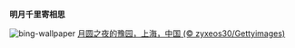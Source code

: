
**明月千里寄相思**

![bing-wallpaper](https://www.bing.com/th?id=OHR.MidAutumnFestival2024_ZH-CN9096556094_1920x1080.jpg)
[月圆之夜的豫园，上海，中国 (© zyxeos30/Gettyimages)](https://www.bing.com/search?q=%E4%B8%AD%E7%A7%8B%E8%8A%82&amp;form=hpcapt&amp;mkt=zh-cn)
  